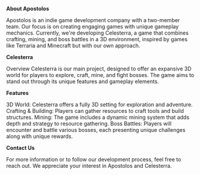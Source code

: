 **About Apostolos**

Apostolos is an indie game development company with a two-member team. Our focus is on creating engaging games with unique gameplay mechanics. Currently, we're developing Celesterra, a game that combines crafting, mining, and boss battles in a 3D environment, inspired by games like Terraria and Minecraft but with our own approach.

**Celesterra**

Overview
Celesterra is our main project, designed to offer an expansive 3D world for players to explore, craft, mine, and fight bosses. The game aims to stand out through its unique features and gameplay elements.

**Features**

3D World: Celesterra offers a fully 3D setting for exploration and adventure.
Crafting & Building: Players can gather resources to craft tools and build structures.
Mining: The game includes a dynamic mining system that adds depth and strategy to resource gathering.
Boss Battles: Players will encounter and battle various bosses, each presenting unique challenges along with unique rewards.

**Contact Us**

For more information or to follow our development process, feel free to reach out. We appreciate your interest in Apostolos and Celesterra.
